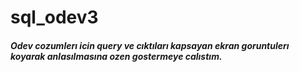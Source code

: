 # sql_odev3
##### Odev cozumlerı icin query ve cıktıları kapsayan ekran goruntulerı koyarak anlasılmasına ozen gostermeye calıstım.
